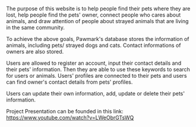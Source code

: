 The purpose of this website is to help people find their pets where they are lost, help people find the pets' owner,
connect people who cares about animals, and draw attention of people about strayed animals that are living in the same community.

To achieve the above goals, Pawmark's database stores the information of animals, including pets/ strayed dogs and cats. Contact informations of owners
are also stored.

Users are allowed to register an account, input their contact details and their pets' information. Then they are able to
use these keywords to search for users or animals. Users' profiles are connected to their pets and users can find owner's contact details from
pets' profiles.

Users can update their own information, add, update or delete their pets' information.

Project Presentation can be founded in this link: https://www.youtube.com/watch?v=LWeObrGTsWQ
